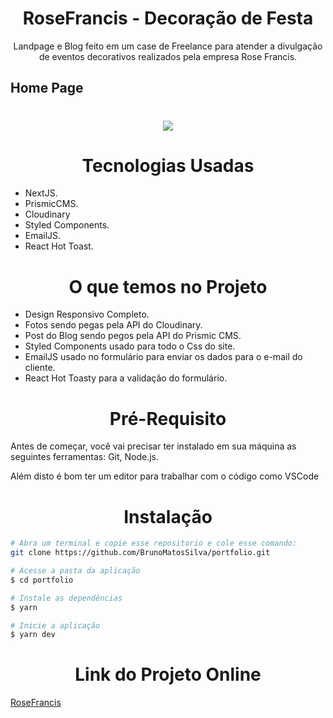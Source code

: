 <h1 align="center">RoseFrancis - Decoração de Festa</h1>
<p align="center">Landpage e Blog feito em um case de Freelance para atender a divulgação de eventos decorativos realizados pela empresa Rose Francis.</p>

## Home Page

<h1 align="center">
<img src="https://user-images.githubusercontent.com/69808542/212894412-526ee7bd-9c4d-4af4-ae06-ce70cb9f1501.PNG" />
</h1>

<h1 align="center">Tecnologias Usadas</h1>
<ul>
<li>NextJS.</li>
<li>PrismicCMS.</li>
<li>Cloudinary</li>
<li>Styled Components.</li>
<li>EmailJS.</li>
<li>React Hot Toast.</li>
</ul>

<h1 align="center">O que temos no Projeto</h1>
<ul>
<li> Design Responsivo Completo.</li>
<li> Fotos sendo pegas pela API do Cloudinary.</li>
<li> Post do Blog sendo pegos pela API do Prismic CMS.</li>
<li> Styled Components usado para todo o Css do site.</li>
<li> EmailJS usado no formulário para enviar os dados para o e-mail do cliente.</li>
<li> React Hot Toasty para a validação do formulário.</li>
</ul>

<h1 align="center">Pré-Requisito</h1>

<p>Antes de começar, você vai precisar ter instalado em sua máquina as seguintes ferramentas:
Git, Node.js.</p>
<p>Além disto é bom ter um editor para trabalhar com o código como VSCode</p>

<h1 align="center">Instalação</h1>

```bash
# Abra um terminal e copie esse repositorio e cole esse comando:
git clone https://github.com/BrunoMatosSilva/portfolio.git 
```

```bash
# Acesse a pasta da aplicação
$ cd portfolio

# Instale as dependências
$ yarn

# Inicie a aplicação
$ yarn dev
```

<h1 align="center">Link do Projeto Online</h1>

[RoseFrancis](https://rosefranciseventos.vercel.app/)
